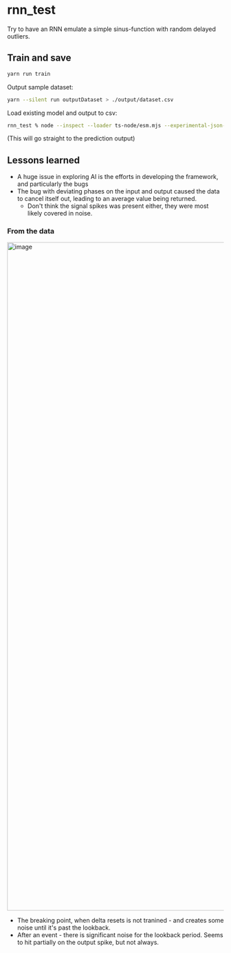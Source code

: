 # rnn_test
Try to have an RNN emulate a simple sinus-function with random delayed outliers.


## Train and save

```bash
yarn run train
```

Output sample dataset:
```bash
yarn --silent run outputDataset > ./output/dataset.csv
```

Load existing model and output to csv:
```bash
rnn_test % node --inspect --loader ts-node/esm.mjs --experimental-json-modules src/main.ts --loadModelPath=file:///tmp/rnn_test/model.json > output/results.csv
```

(This will go straight to the prediction output)


## Lessons learned

* A huge issue in exploring AI is the efforts in developing the framework, and particularly the bugs
* The bug with deviating phases on the input and output caused the data to cancel itself out, leading to an average value being returned.
  * Don't think the signal spikes was present either, they were most likely covered in noise.
 

### From the data

<img width="1553" alt="image" src="https://user-images.githubusercontent.com/18142837/207315190-14923c09-4de1-46c4-ae4f-3c2d9388f343.png">

* The breaking point, when delta resets is not tranined - and creates some noise until it's past the lookback.
* After an event - there is significant noise for the lookback period.  Seems to hit partially on the output spike, but not always.
